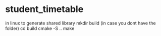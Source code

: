 # student_timetable

in linux to generate shared library
mkdir build (in case you dont have the folder)
cd build
cmake -S ..
make


